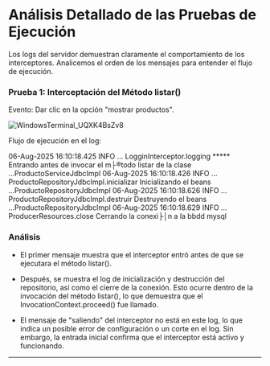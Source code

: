 # Análisis Detallado de las Pruebas de Ejecución

<p>Los logs del servidor demuestran claramente el comportamiento de los interceptores. Analicemos el orden de los mensajes para entender el flujo de ejecución.</p>

<h3>Prueba 1: Interceptación del Método listar()</h3>

<p>Evento: Dar clic en la opción "mostrar productos".</p>

![WindowsTerminal_UQXK4BsZv8](https://github.com/user-attachments/assets/490010d7-2139-4c8f-9f9b-be988579d81e)

Flujo de ejecución en el log:

06-Aug-2025 16:10:18.425 INFO ... LogginInterceptor.logging ***** Entrando antes de invocar el m├®todo listar de la clase ...ProductoServiceJdbcImpl
06-Aug-2025 16:10:18.426 INFO ... ProductoRepositoryJdbcImpl.inicializar Inicializando el beans ...ProductoRepositoryJdbcImpl
06-Aug-2025 16:10:18.626 INFO ... ProductoRepositoryJdbcImpl.destruir Destruyendo el beans ...ProductoRepositoryJdbcImpl
06-Aug-2025 16:10:18.629 INFO ... ProducerResources.close Cerrando la conexi├│n a la bbdd mysql

<h3>Análisis</h3>

- El primer mensaje muestra que el interceptor entró antes de que se ejecutara el método listar().

- Después, se muestra el log de inicialización y destrucción del repositorio, así como el cierre de la conexión. Esto ocurre dentro de la invocación del método listar(), lo que demuestra que el InvocationContext.proceed() fue llamado.

- El mensaje de "saliendo" del interceptor no está en este log, lo que indica un posible error de configuración o un corte en el log. Sin embargo, la entrada inicial confirma que el interceptor está activo y funcionando.

<hr>












